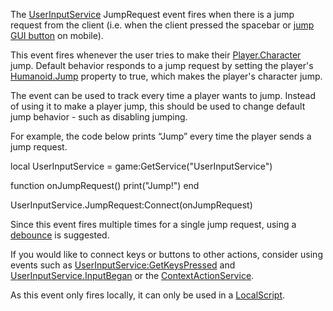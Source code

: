 The [UserInputService](https://developer.roblox.com/en-us/api-reference/class/UserInputService) JumpRequest event fires when there is a jump request from the client (i.e. when the client pressed the spacebar or [jump GUI button](https://developer.roblox.com/articles/Mobile-Controls) on mobile).

This event fires whenever the user tries to make their [Player.Character](https://developer.roblox.com/en-us/api-reference/property/Player/Character) jump. Default behavior responds to a jump request by setting the player's [Humanoid.Jump](https://developer.roblox.com/en-us/api-reference/property/Humanoid/Jump) property to true, which makes the player's character jump.

The event can be used to track every time a player wants to jump. Instead of using it to make a player jump, this should be used to change default jump behavior - such as disabling jumping.

For example, the code below prints “Jump” every time the player sends a jump request.

local UserInputService = game:GetService("UserInputService")

function onJumpRequest()
    print("Jump!")
end

UserInputService.JumpRequest:Connect(onJumpRequest)

Since this event fires multiple times for a single jump request, using a [debounce](https://developer.roblox.com/articles/Debounce) is suggested.

If you would like to connect keys or buttons to other actions, consider using events such as [UserInputService:GetKeysPressed](https://developer.roblox.com/en-us/api-reference/function/UserInputService/GetKeysPressed) and [UserInputService.InputBegan](https://developer.roblox.com/en-us/api-reference/event/UserInputService/InputBegan) or the [ContextActionService](https://developer.roblox.com/en-us/api-reference/class/ContextActionService).

As this event only fires locally, it can only be used in a [LocalScript](https://developer.roblox.com/en-us/api-reference/class/LocalScript).